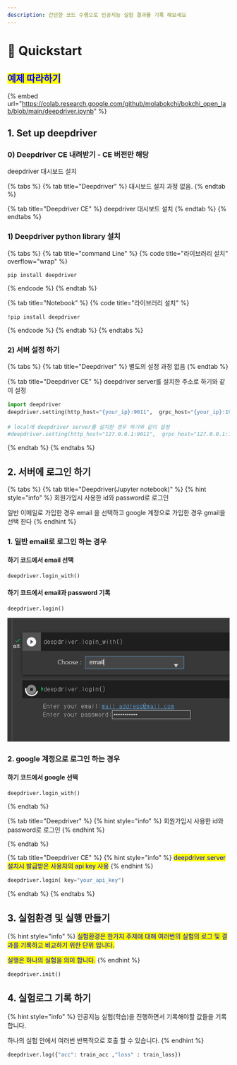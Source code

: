 ```yaml
---
description: 간단한 코드 수행으로 인공지능 실험 결과를 기록 해보세요
---
```


# 🚀 Quickstart

## <mark style="color:blue;">예제 따라하기</mark>

{% embed url="https://colab.research.google.com/github/molabokchi/bokchi_open_lab/blob/main/deepdriver.ipynb" %}

## 1. Set up deepdriver

### 0) Deepdriver CE 내려받기 - CE 버전만 해당

deepdriver 대시보드 설치

{% tabs %}
{% tab title="Deepdriver" %}
대시보드 설치 과정 없음.
{% endtab %}

{% tab title="Deepdriver CE" %}
deepdriver 대시보드 설치
{% endtab %}
{% endtabs %}

### 1) Deepdriver python library 설치

{% tabs %}
{% tab title="command Line" %}
{% code title="라이브러리 설치" overflow="wrap" %}
```
pip install deepdriver
```
{% endcode %}
{% endtab %}

{% tab title="Notebook" %}
{% code title="라이브러리 설치" %}
```
!pip install deepdriver
```
{% endcode %}
{% endtab %}
{% endtabs %}

### 2) 서버 설정 하기&#x20;

{% tabs %}
{% tab title="Deepdriver" %}
별도의 설정 과정 없음
{% endtab %}

{% tab title="Deepdriver CE" %}
deepdriver server를 설치한 주소로 하기와 같이 설정

```python
import deepdriver
deepdriver.setting(http_host="{your_ip}:9011",  grpc_host="{your_ip}:19051")

# local에 deepdriver server를 설치한 경우 하기와 같이 설정
#deepdriver.setting(http_host="127.0.0.1:9011",  grpc_host="127.0.0.1:19051")
```
{% endtab %}
{% endtabs %}

## 2. 서버에 로그인 하기

{% tabs %}
{% tab title="Deepdriver(Jupyter notebook)" %}
{% hint style="info" %}
회원가입시 사용한 id와 password로 로그인

일반 이메일로 가입한 경우 email 을 선택하고 google 계정으로 가입한 경우 gmail을 선택 한다&#x20;
{% endhint %}

### 1. 일반 email로 로그인 하는 경우&#x20;

#### 하기 코드에서 email 선택

```
deepdriver.login_with()
```

#### 하기 코드에서 email과 password 기록

```
deepdriver.login()
```

![](<.gitbook/assets/image (4).png>)

### 2. google 계정으로 로그인 하는 경우&#x20;

#### 하기 코드에서  google 선택

```
deepdriver.login_with()
```
{% endtab %}

{% tab title="Deepdriver" %}
{% hint style="info" %}
회원가입시 사용한 id와 password로 로그인
{% endhint %}


{% endtab %}

{% tab title="Deepdriver CE" %}
{% hint style="info" %}
<mark style="color:blue;">deepdriver server 설치시 발급받은 사용자의 api key 사용</mark>
{% endhint %}

```python
deepdriver.login( key="your_api_key")
```
{% endtab %}
{% endtabs %}

## 3. 실험환경 및 실행 만들기

{% hint style="info" %}
<mark style="color:blue;">실험환경은 한가지 주제에 대해 여러번의 실험의 로그 및 결과를 기록하고 비교하기 위한 단위 입니다.</mark>

<mark style="color:blue;">실행은 하나의 실험을 의미 합니다.</mark>
{% endhint %}

```python
deepdriver.init()
```

## 4. 실험로그 기록 하기

{% hint style="info" %}
인공지능 실험(학습)을 진행하면서 기록해야할 값들을 기록 합니다.

하나의 실험 안에서 여러번 반복적으로 호출 할 수 있습니다.
{% endhint %}

```python
deepdriver.log({"acc": train_acc ,"loss" : train_loss})
```

